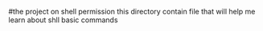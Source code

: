 #the project on shell permission
this directory contain file that will help me learn about shll basic commands
